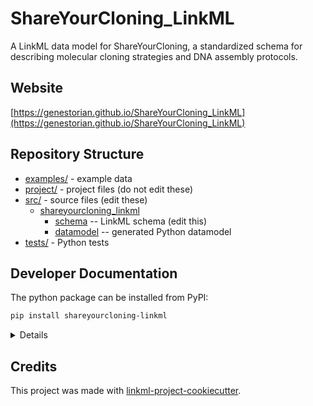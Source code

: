 # ShareYourCloning_LinkML

A LinkML data model for ShareYourCloning, a standardized schema for describing molecular cloning strategies and DNA assembly protocols.

## Website

[https://genestorian.github.io/ShareYourCloning_LinkML](https://genestorian.github.io/ShareYourCloning_LinkML)

## Repository Structure

* [examples/](examples/) - example data
* [project/](project/) - project files (do not edit these)
* [src/](src/) - source files (edit these)
  * [shareyourcloning_linkml](src/shareyourcloning_linkml)
    * [schema](src/shareyourcloning_linkml/schema) -- LinkML schema
      (edit this)
    * [datamodel](src/shareyourcloning_linkml/datamodel) -- generated
      Python datamodel
* [tests/](tests/) - Python tests

## Developer Documentation

The python package can be installed from PyPI:

```bash
pip install shareyourcloning-linkml
```

<details>
Use the `make` command to generate project artefacts:

* `make all`: make everything
* `make deploy`: deploys site
</details>

## Credits

This project was made with
[linkml-project-cookiecutter](https://github.com/linkml/linkml-project-cookiecutter).
